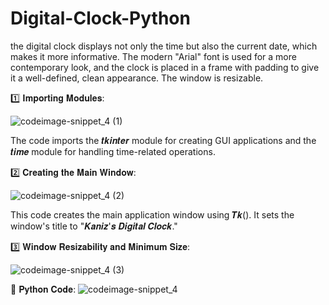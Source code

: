 # Digital-Clock-Python
the digital clock displays not only the time but also the current date, which makes it more informative. The modern "Arial" font is used for a more contemporary look, and the clock is placed in a frame with padding to give it a well-defined, clean appearance. The window is resizable.

1️⃣ 𝐈𝐦𝐩𝐨𝐫𝐭𝐢𝐧𝐠 𝐌𝐨𝐝𝐮𝐥𝐞𝐬:

![codeimage-snippet_4 (1)](https://github.com/kaniz-codes/Digital-Clock-Python/assets/138873297/6d9e1fed-84b4-4f1c-be3a-f5fb160021d4)

The code imports the 𝒕𝒌𝒊𝒏𝒕𝒆𝒓 module for creating GUI applications and the 𝒕𝒊𝒎𝒆 module for handling time-related operations.

2️⃣ 𝐂𝐫𝐞𝐚𝐭𝐢𝐧𝐠 𝐭𝐡𝐞 𝐌𝐚𝐢𝐧 𝐖𝐢𝐧𝐝𝐨𝐰:

![codeimage-snippet_4 (2)](https://github.com/kaniz-codes/Digital-Clock-Python/assets/138873297/bcfa0957-5ea3-4887-b33e-d375d8a6d018)

This code creates the main application window using 𝑻𝒌().
It sets the window's title to "𝑲𝒂𝒏𝒊𝒛'𝒔 𝑫𝒊𝒈𝒊𝒕𝒂𝒍 𝑪𝒍𝒐𝒄𝒌."

3️⃣ 𝐖𝐢𝐧𝐝𝐨𝐰 𝐑𝐞𝐬𝐢𝐳𝐚𝐛𝐢𝐥𝐢𝐭𝐲 𝐚𝐧𝐝 𝐌𝐢𝐧𝐢𝐦𝐮𝐦 𝐒𝐢𝐳𝐞:

![codeimage-snippet_4 (3)](https://github.com/kaniz-codes/Digital-Clock-Python/assets/138873297/3ed9d20d-7fad-4c82-baa6-4e8b6f45dfff)


🐍 𝐏𝐲𝐭𝐡𝐨𝐧 𝐂𝐨𝐝𝐞:
![codeimage-snippet_4](https://github.com/kaniz-codes/Digital-Clock-Python/assets/138873297/e020a8ea-e6d8-42f7-ab3d-ecb1f84a430d)
